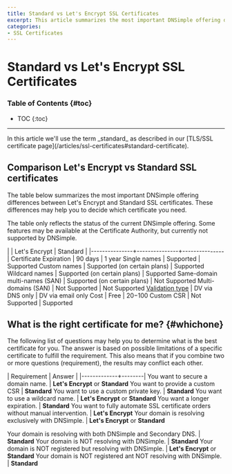 ```yaml
---
title: Standard vs Let's Encrypt SSL Certificates
excerpt: This article summarizes the most important DNSimple offering differences between Let's Encrypt and Standard SSL certificates.
categories:
- SSL Certificates
---
```


# Standard vs Let's Encrypt SSL Certificates

### Table of Contents {#toc}

* TOC
{:toc}

---

<info>
In this article we'll use the term _standard_ as described in our [TLS/SSL certificate page](/articles/ssl-certificates#standard-certificate).
</info>

## Comparison Let's Encrypt vs Standard SSL certificates

The table below summarizes the most important DNSimple offering differences between Let's Encrypt and Standard SSL certificates. These differences may help you to decide which certificate you need.

<info>
The table only reflects the status of the current DNSimple offering. Some features may be available at the Certificate Authority, but currently not supported by DNSimple.
</info>

|               | Let's Encrypt | Standard      |
|---------------+---------------+---------------|
Certificate Expiration | 90 days | 1 year
Single names | Supported | Supported
Custom names | Supported (on certain plans) | Supported
Wildcard names | Supported (on certain plans) | Supported
Same-domain multi-names (SAN) | Supported (on certain plans) | Not Supported
Multi-domains (SAN) | Not Supported | Not Supported
[Validation type](/articles/ssl-certificates-types/#ssl-certificates-by-validation-level) | DV via DNS only | DV via email only
Cost | Free | $20-$100
Custom CSR | Not Supported | Supported

## What is the right certificate for me? {#whichone}

The following list of questions may help you to determine what is the best certificate for you. The answer is based on possible limitations of a specific certificate to fulfill the requirement. This also means that if you combine two or more questions (requirement), the results may conflict each other.

| Requirement | Answer |
|-------------+--------|
You want to secure a domain name. | **Let's Encrypt** or **Standard**
You want to provide a custom CSR | **Standard**
You want to use a custom private key. | **Standard**
You want to use a wildcard name. | **Let's Encrypt** or **Standard**
You want a longer expiration. | **Standard**
You want to fully automate SSL certificate orders without manual intervention. | **Let's Encrypt**
Your domain is resolving exclusively with DNSimple. | **Let's Encrypt** or **Standard**

Your domain is resolving with both DNSimple and Secondary DNS. | **Standard**
Your domain is NOT resolving with DNSimple. | **Standard**
Your domain is NOT registered but resolving with DNSimple. | **Let's Encrypt** or **Standard**
Your domain is NOT registered ant NOT resolving with DNSimple. | **Standard**
